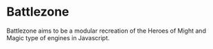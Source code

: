 Battlezone
==========

Battlezone aims to be a modular recreation of the Heroes of Might and Magic type of engines in Javascript.